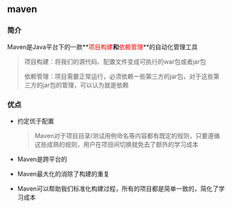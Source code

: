 ## maven

### 简介

Maven是Java平台下的一款**<font color="#FF0000">项目构建</font>**和**<font color="#FF0000">依赖管理</font>**的自动化管理工具

> 项目构建：将我们的源代码、配置文件变成可执行的war包或者jar包
>
> 依赖管理：项目需要正常运行，必须依赖一些第三方的jar包，对于这些第三方的jar包的管理，可以认为就是依赖

### 优点

- 约定优于配置

  > Maven对于项目目录/测试用例命名等内容都有既定的规则，只要遵循这些成熟的规则，用户在项目间切换就免去了额外的学习成本

- Maven是跨平台的

- Maven最大化的消除了构建的重复

- Maven可以帮助我们标准化构建过程，所有的项目都是简单一致的，简化了学习成本
